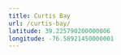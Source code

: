 ```yaml
---
title: Curtis Bay
url: /curtis-bay/
latitude: 39.225790200000006
longitude: -76.58921450000001
---
```

